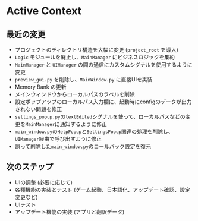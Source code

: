 # Active Context

## 最近の変更

*   プロジェクトのディレクトリ構造を大幅に変更 (`project_root` を導入)
*   `Logic` モジュールを廃止し、`MainManager` にビジネスロジックを集約
*   `MainManager` と `UIManager` の間の通信にカスタムシグナルを使用するように変更
*   `preview_gui.py` を削除し、`MainWindow.py` に直接UIを実装
*   Memory Bank の更新
*   メインウィンドウからローカルパスのラベルを削除
*   設定ポップアップのローカルパス入力欄に、起動時にconfigのデータが出力されない問題を修正
*   `settings_popup.py`の`textEdited`シグナルを使って、ローカルパスなどの変更を`MainManager`に通知するように修正
*   `main_window.py`の`HelpPopup`と`SettingsPopup`関連の処理を削除し、`UIManager`経由で呼び出すように修正
*   誤って削除した`main_window.py`のコールバック設定を復元

## 次のステップ

*   UIの調整 (必要に応じて)
*   各種機能の実装とテスト (ゲーム起動、日本語化、アップデート確認、設定変更など)
*   UIテスト
*   アップデート機能の実装 (アプリと翻訳データ)
